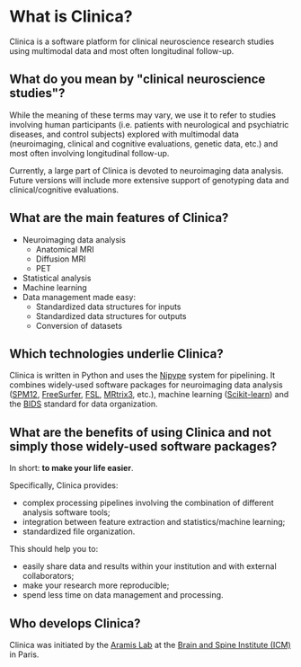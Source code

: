 # What is Clinica?

Clinica is a software platform for clinical neuroscience research studies using multimodal data and most often longitudinal follow-up.

## What do you mean by "clinical neuroscience studies"?

While the meaning of these terms may vary, we use it to refer to studies involving human participants (i.e. patients with neurological and psychiatric diseases, and control subjects) explored with multimodal data (neuroimaging, clinical and cognitive evaluations, genetic data, etc.) and most often involving longitudinal follow-up.

Currently, a large part of Clinica is devoted to neuroimaging data analysis.
Future versions will include more extensive support of genotyping data and clinical/cognitive evaluations.

## What are the main features of Clinica?

- Neuroimaging data analysis
  - Anatomical MRI
  - Diffusion MRI
  - PET
- Statistical analysis
- Machine learning
- Data management made easy:
  - Standardized data structures for inputs
  - Standardized data structures for outputs
  - Conversion of datasets

## Which technologies underlie Clinica?

Clinica is written in Python and uses the [Nipype](http://nipype.readthedocs.io/en/latest/) system for pipelining.
It combines widely-used software packages for neuroimaging data analysis ([SPM12](http://www.fil.ion.ucl.ac.uk/spm/), [FreeSurfer](https://surfer.nmr.mgh.harvard.edu/), [FSL](https://fsl.fmrib.ox.ac.uk/fsl/fslwiki/), [MRtrix3](http://www.mrtrix.org/), etc.), machine learning ([Scikit-learn](http://scikit-learn.org/)) and the [BIDS](http://bids.neuroimaging.io/) standard for data organization.

## What are the benefits of using Clinica and not simply those widely-used software packages?

In short: **to make your life easier**.

Specifically, Clinica provides:

- complex processing pipelines involving the combination of different analysis software tools;
- integration between feature extraction and statistics/machine learning;
- standardized file organization.

This should help you to:

- easily share data and results within your institution and with external collaborators;
- make your research more reproducible;
- spend less time on data management and processing.

## Who develops Clinica?

Clinica was initiated by the [Aramis Lab](http://www.aramislab.fr/) at the [Brain and Spine Institute (ICM)](https://icm-institute.org/) in Paris.
